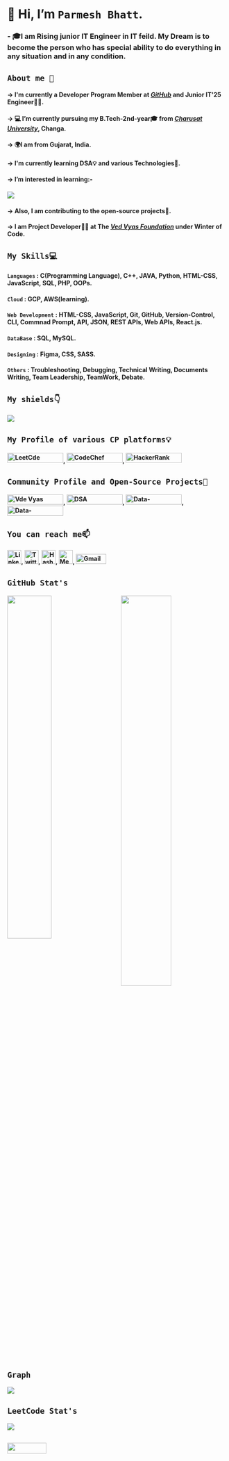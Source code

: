 # 👋 Hi, I’m `Parmesh Bhatt`.
### - 🎓I am Rising junior IT Engineer in IT feild. My Dream is to become the person who has special ability to do everything in any situation and in any condition.

##               `About me 🚀`


   #### -> I'm currently a Developer Program Member at ***[GitHub](http://github.com/Parmesh119)*** and Junior IT'25 Engineer👨‍🎓.
   #### -> 💻 I’m currently pursuing my B.Tech-2nd-year🎓 from ***[Charusat University](https://www.charusat.ac.in/)***, Changa.
   #### -> 🌍I am from Gujarat, India.
   #### -> I'm currently learning DSA💡 and various Technologies📌.
   #### -> I’m interested in learning:- 
   ####          <img src="https://readme-typing-svg.demolab.com?font=Times+New+Roman&weight=1000&size=30&duration=2500&pause=2500&color=34B8FF&background=FFFFFF&vCenter=true&width=435&lines=DSA%F0%9F%92%A1;Cloud+Computing%E2%98%81%EF%B8%8F;DevOps;Open-Source+Education%F0%9F%93%96;Open-Source+Contribution">
   #### -> Also, I am contributing to the open-source projects📌.
   #### -> I am Project Developer🧑‍💻 at The ***[Ved Vyas Foundation](https://github.com/gita)*** under Winter of Code.
   
   
 ##             `My Skills💻`
 
 ####            `Languages` : C(Programming Language), C++, JAVA, Python, HTML-CSS, JavaScript, SQL, PHP, OOPs.
 ####            `Cloud` : GCP, AWS(learning).
 ####            `Web Development` : HTML-CSS, JavaScript, Git, GitHub, Version-Control, CLI, Commnad Prompt, API, JSON, REST APIs, Web APIs, React.js.
 ####            `DataBase` : SQL, MySQL.
 ####            `Designing` : Figma, CSS, SASS.
 ####            `Others` : Troubleshooting, Debugging, Technical Writing, Documents Writing, Team Leadership, TeamWork, Debate.
 
 ##            `My shields👇`
 ####          <img src="https://github-readme-stats.vercel.app/api/top-langs/?username=Parmesh119&theme=react">  
 
 ##             `My Profile of various CP platforms💡`

   ####  <a href="https://leetcode.com/21it009/" target="_blank"><img src="https://img.shields.io/badge/-LeetCode-%231DA1F2" alt="LeetCde"  width="129" height="23"/></a>, <a href="https://www.codechef.com/users/parmesh_119" target="_blank"><img src="https://img.shields.io/badge/-CodeChef-%231DA1F2" alt="CodeChef" width="129" height="23"/></a>, <a href="https://www.hackerrank.com/21IT009" target="_blank"><img src="https://img.shields.io/badge/-HackerRank-%231DA1F22" alt="HackerRank"  width="129" height="23"/></a>  

##             `Community Profile and Open-Source Projects🚩`
  ####   <a href="https://github.com/gita" target="_blank"><img src="https://img.shields.io/badge/-Ved%20Vyas%20Foundation-%231DA1F2" alt="Vde Vyas Foundation" width="129" height="23"/></a>, <a href="https://github.com/mrpkdeveloper/450-DSA-Questions" target="_blank"><img src="https://img.shields.io/badge/-450%20DSA%20Question-%231DA1F2" alt="DSA" width="129" height="23"/></a>,  <a href="https://github.com/tarunsamanta2k20/Data-Structure---Algorithm" target="_blank"><img src="https://img.shields.io/badge/-Data%20Structure%20Structure-%231DA1F2" alt="Data-Structure---Algorithm"  width="129" height="23"/></a>, <a href="https://github.com/Parmesh119/CodeHelp-DSA-Busted-Series" target="_blank"><img src="https://img.shields.io/badge/-CodeHelp%20DSA%20Busted%20Series-%231DA1F2" alt="Data-Structure---Algorithm" width="129" height="23"/></a>
   
 ##            `You can reach me📫` 
 
   #### <a href="https://www.linkedin.com/in/parmesh-bhatt119/" target="_blank"><img src="https://raw.githubusercontent.com/danielcranney/readme-generator/main/public/icons/socials/linkedin.svg" alt="LinkedIn" width="32" height="32" alt="Linkedin"/></a>, <a href="https://twitter.com/Parmesh_119" target="_blank"><img src="https://raw.githubusercontent.com/danielcranney/readme-generator/main/public/icons/socials/twitter.svg" width="32" height="32" alt="Twitter" /></a>, <a href="https://hashnode.com/@Prmes119" target="_blank"><img src="https://raw.githubusercontent.com/danielcranney/readme-generator/main/public/icons/socials/hashnode.svg" width="32" height="32" alt="HashNode" /></a>, <a href="https://medium.com/@21it009" target="_blank"><img src="https://raw.githubusercontent.com/danielcranney/readme-generator/main/public/icons/socials/medium.svg" width="32" height="32" alt="Mediam" /></a>, <a href="mailto:parmeshb90@gmail.com" target="_blank"><img src="https://img.shields.io/badge/-Gmail-%231DA1F2" alt="Gmail" width="70" height="23"/></a>
   
##             `GitHub Stat's`

  ####   <img  src="https://github-readme-stats.vercel.app/api?username=Parmesh119&show_icons=true&theme=tokyonight" width="48%" align="right" >
<img  src="https://github-readme-streak-stats.herokuapp.com/?user=Parmesh119&theme=tokyonight" width="45%" >

##            `Graph`
  <img src="https://github-readme-activity-graph.cyclic.app/graph?username=Parmesh119&theme=gotham&area=true">
  
##           `LeetCode Stat's`
 <img src="https://leetcard.jacoblin.cool/21IT009?theme=nord&font=Ubuntu%20Mono&ext=heatmap">
 
##           <img src="https://visitor-badge.laobi.icu/badge?page_id=Parmesh119" height="25" width="90">
